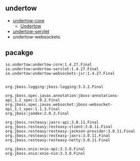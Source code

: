 
## undertow
* [undertow-core](/docs/20-framework/src/server/undertowndertow/undertow-core/README.md)
  * [Undertow](/docs/20-framework/src/server/undertowndertow/undertow-core/Undertow.md)
* [undertow-servlet](/docs/20-framework/src/server/undertowndertow/undertow-servlet/README.md)
* undertow-websockets


## pacakge
```
io.undertow:undertow-core:1.4.27.Final
io.undertow:undertow-servlet:1.4.27.Final
io.undertow:undertow-websockets-jsr:1.4.27.Final


org.jboss.logging:jboss-logging:3.3.2.Final

org.jboss.spec.javax.annotation:jboss-annotations-api_1.2_spec:1.0.2.Final
org.jboss.spec.javax.websocket:jboss-websocket-api_1.1_spec:1.1.3.Final
org.jboss:jandex:2.0.3.Final

org.jboss.resteasy:jaxrs-api:3.0.11.Final
org.jboss.resteasy:resteasy-client:3.0.11.Final
org.jboss.resteasy:resteasy-jackson-provider:3.0.11.Final
org.jboss.resteasy:resteasy-jaxrs:3.0.11.Final
org.jboss.resteasy:resteasy-netty:3.0.11.Final

org.jboss.xnio:xnio-api:3.3.8.Final
org.jboss.xnio:xnio-nio:3.3.8.Final

```